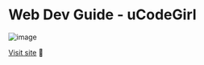 # Web Dev Guide - uCodeGirl
![image](https://user-images.githubusercontent.com/19380276/148149795-bbb1cd38-33d9-45b5-9546-819c022abb46.png)


[Visit site](https://dilemma16.github.io/webdevguide/webdevresource.html) 🎍

